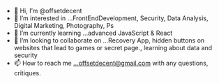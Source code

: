 - 👋 Hi, I’m @offsetdecent
- 👀 I’m interested in ...FrontEndDevelopment, Security, Data Analysis, Digital Marketing, Photography, Ps
- 🌱 I’m currently learning ...advanced JavaScript & React
- 💞️ I’m looking to collaborate on ...Recovery App, hidden buttons on websites that lead to games or secret page., learning about data and security
- 📫 How to reach me ...offsetdecent@gmail.com with any questions, critiques.

<!---
offsetdecent/offsetdecent is a ✨ special ✨ repository because its `README.md` (this file) appears on your GitHub profile.
You can click the Preview link to take a look at your changes.
--->
